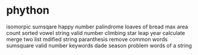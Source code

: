 # phython
isomorpic
sumsqare
happy number
palindrome
loaves of bread
max area
count sorted vowel string
valid number
climbing star
leap year
calculate
merge two list
mdified string
paranthesis
remove common words
sumsquare
valid number
keywords
dade season problem
words of a string
